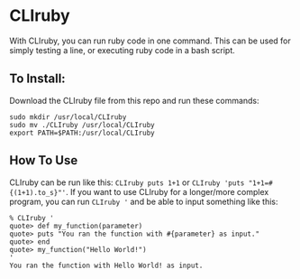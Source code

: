 # CLIruby
With CLIruby, you can run ruby code in one command. This can be used for simply testing a line, or executing ruby code in a bash script. 

## To Install:

Download the CLIruby file from this repo and run these commands:

```
sudo mkdir /usr/local/CLIruby
sudo mv ./CLIruby /usr/local/CLIruby
export PATH=$PATH:/usr/local/CLIruby
```

## How To Use

CLIruby can be run like this: ```CLIruby puts 1+1``` or ```CLIruby 'puts "1+1=#{(1+1).to_s}"'```.
If you want to use CLIruby for a longer/more complex program, you can run ```CLIruby '``` and be able to input something like this:

```
% CLIruby '
quote> def my_function(parameter)
quote> puts "You ran the function with #{parameter} as input."
quote> end
quote> my_function("Hello World!")
'
You ran the function with Hello World! as input.
```
